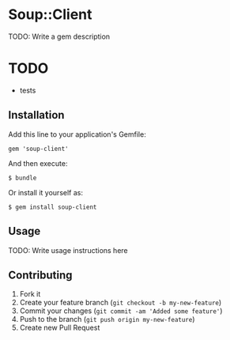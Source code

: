 # Soup::Client

TODO: Write a gem description

# TODO
  * tests

## Installation

Add this line to your application's Gemfile:

    gem 'soup-client'

And then execute:

    $ bundle

Or install it yourself as:

    $ gem install soup-client

## Usage

TODO: Write usage instructions here

## Contributing

1. Fork it
2. Create your feature branch (`git checkout -b my-new-feature`)
3. Commit your changes (`git commit -am 'Added some feature'`)
4. Push to the branch (`git push origin my-new-feature`)
5. Create new Pull Request

